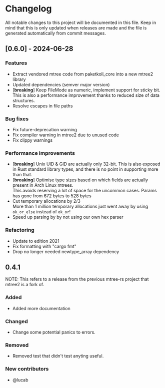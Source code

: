 # Changelog

All notable changes to this project will be documented in this file.
Keep in mind that this is only updated when releases are made and the file
is generated automatically from commit messages.

## [0.6.0] - 2024-06-28

### Features

- Extract vendored mtree code from paketkoll_core into a new mtree2 library
- Updated dependencies (semver major version)
- [**breaking**] Keep FileMode as numeric, implement support for sticky bit. \
  This is also a performance improvement thanks to reduced size of data structures.
- Resolve escapes in file paths

### Bug fixes

- Fix future-deprecation warning
- Fix compiler warning in mtree2 due to unused code
- Fix clippy warnings

### Performance improvements

- [**breaking**] Unix UID & GID are actually only 32-bit. This is also exposed in Rust standard
  library types, and there is no point in supporting more than that.
- [**breaking**] Optimise type sizes based on which fields are actually present in Arch Linux mtrees.\
  This avoids reserving a lot of space for the uncommon cases.
  Params has gone from 672 bytes to 528 bytes
- Cut temporary allocations by 2/3\
  More than 1 million temporary allocations just went away by using `ok_or_else` instead of `ok_or`!
- Speed up parsing by by not using our own hex parser

### Refactoring

- Update to edition 2021
- Fix formatting with "cargo fmt"
- Drop no longer needed newtype_array dependency

## 0.4.1

NOTE: This refers to a release from the previous mtree-rs project that mtree2 is a fork of.

### Added

- Added more documentation

### Changed

- Change some potential panics to errors.

### Removed

- Removed test that didn't test anyting useful.

### New contributors

- @lucab
